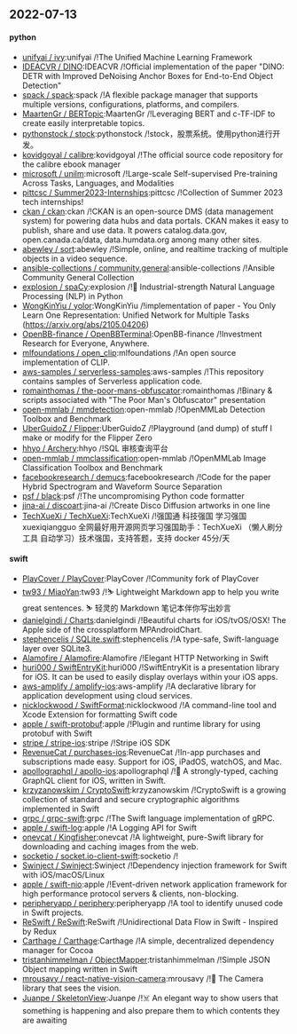 ## 2022-07-13

#### python
* [unifyai / ivy](https://github.com/unifyai/ivy):unifyai /!The Unified Machine Learning Framework
* [IDEACVR / DINO](https://github.com/IDEACVR/DINO):IDEACVR /!Official implementation of the paper "DINO: DETR with Improved DeNoising Anchor Boxes for End-to-End Object Detection"
* [spack / spack](https://github.com/spack/spack):spack /!A flexible package manager that supports multiple versions, configurations, platforms, and compilers.
* [MaartenGr / BERTopic](https://github.com/MaartenGr/BERTopic):MaartenGr /!Leveraging BERT and c-TF-IDF to create easily interpretable topics.
* [pythonstock / stock](https://github.com/pythonstock/stock):pythonstock /!stock，股票系统。使用python进行开发。
* [kovidgoyal / calibre](https://github.com/kovidgoyal/calibre):kovidgoyal /!The official source code repository for the calibre ebook manager
* [microsoft / unilm](https://github.com/microsoft/unilm):microsoft /!Large-scale Self-supervised Pre-training Across Tasks, Languages, and Modalities
* [pittcsc / Summer2023-Internships](https://github.com/pittcsc/Summer2023-Internships):pittcsc /!Collection of Summer 2023 tech internships!
* [ckan / ckan](https://github.com/ckan/ckan):ckan /!CKAN is an open-source DMS (data management system) for powering data hubs and data portals. CKAN makes it easy to publish, share and use data. It powers catalog.data.gov, open.canada.ca/data, data.humdata.org among many other sites.
* [abewley / sort](https://github.com/abewley/sort):abewley /!Simple, online, and realtime tracking of multiple objects in a video sequence.
* [ansible-collections / community.general](https://github.com/ansible-collections/community.general):ansible-collections /!Ansible Community General Collection
* [explosion / spaCy](https://github.com/explosion/spaCy):explosion /!💫
Industrial-strength Natural Language Processing (NLP) in Python
* [WongKinYiu / yolor](https://github.com/WongKinYiu/yolor):WongKinYiu /!implementation of paper - You Only Learn One Representation: Unified Network for Multiple Tasks (https://arxiv.org/abs/2105.04206)
* [OpenBB-finance / OpenBBTerminal](https://github.com/OpenBB-finance/OpenBBTerminal):OpenBB-finance /!Investment Research for Everyone, Anywhere.
* [mlfoundations / open_clip](https://github.com/mlfoundations/open_clip):mlfoundations /!An open source implementation of CLIP.
* [aws-samples / serverless-samples](https://github.com/aws-samples/serverless-samples):aws-samples /!This repository contains samples of Serverless application code.
* [romainthomas / the-poor-mans-obfuscator](https://github.com/romainthomas/the-poor-mans-obfuscator):romainthomas /!Binary & scripts associated with "The Poor Man's Obfuscator" presentation
* [open-mmlab / mmdetection](https://github.com/open-mmlab/mmdetection):open-mmlab /!OpenMMLab Detection Toolbox and Benchmark
* [UberGuidoZ / Flipper](https://github.com/UberGuidoZ/Flipper):UberGuidoZ /!Playground (and dump) of stuff I make or modify for the Flipper Zero
* [hhyo / Archery](https://github.com/hhyo/Archery):hhyo /!SQL 审核查询平台
* [open-mmlab / mmclassification](https://github.com/open-mmlab/mmclassification):open-mmlab /!OpenMMLab Image Classification Toolbox and Benchmark
* [facebookresearch / demucs](https://github.com/facebookresearch/demucs):facebookresearch /!Code for the paper Hybrid Spectrogram and Waveform Source Separation
* [psf / black](https://github.com/psf/black):psf /!The uncompromising Python code formatter
* [jina-ai / discoart](https://github.com/jina-ai/discoart):jina-ai /!Create Disco Diffusion artworks in one line
* [TechXueXi / TechXueXi](https://github.com/TechXueXi/TechXueXi):TechXueXi /!强国通 科技强国 学习强国 xuexiqiangguo 全网最好用开源网页学习强国助手：TechXueXi （懒人刷分工具 自动学习）技术强国，支持答题，支持 docker 45分/天

#### swift
* [PlayCover / PlayCover](https://github.com/PlayCover/PlayCover):PlayCover /!Community fork of PlayCover
* [tw93 / MiaoYan](https://github.com/tw93/MiaoYan):tw93 /!⛷
Lightweight Markdown app to help you write great sentences.
⛷
轻灵的 Markdown 笔记本伴你写出妙言
* [danielgindi / Charts](https://github.com/danielgindi/Charts):danielgindi /!Beautiful charts for iOS/tvOS/OSX! The Apple side of the crossplatform MPAndroidChart.
* [stephencelis / SQLite.swift](https://github.com/stephencelis/SQLite.swift):stephencelis /!A type-safe, Swift-language layer over SQLite3.
* [Alamofire / Alamofire](https://github.com/Alamofire/Alamofire):Alamofire /!Elegant HTTP Networking in Swift
* [huri000 / SwiftEntryKit](https://github.com/huri000/SwiftEntryKit):huri000 /!SwiftEntryKit is a presentation library for iOS. It can be used to easily display overlays within your iOS apps.
* [aws-amplify / amplify-ios](https://github.com/aws-amplify/amplify-ios):aws-amplify /!A declarative library for application development using cloud services.
* [nicklockwood / SwiftFormat](https://github.com/nicklockwood/SwiftFormat):nicklockwood /!A command-line tool and Xcode Extension for formatting Swift code
* [apple / swift-protobuf](https://github.com/apple/swift-protobuf):apple /!Plugin and runtime library for using protobuf with Swift
* [stripe / stripe-ios](https://github.com/stripe/stripe-ios):stripe /!Stripe iOS SDK
* [RevenueCat / purchases-ios](https://github.com/RevenueCat/purchases-ios):RevenueCat /!In-app purchases and subscriptions made easy. Support for iOS, iPadOS, watchOS, and Mac.
* [apollographql / apollo-ios](https://github.com/apollographql/apollo-ios):apollographql /!📱
A strongly-typed, caching GraphQL client for iOS, written in Swift.
* [krzyzanowskim / CryptoSwift](https://github.com/krzyzanowskim/CryptoSwift):krzyzanowskim /!CryptoSwift is a growing collection of standard and secure cryptographic algorithms implemented in Swift
* [grpc / grpc-swift](https://github.com/grpc/grpc-swift):grpc /!The Swift language implementation of gRPC.
* [apple / swift-log](https://github.com/apple/swift-log):apple /!A Logging API for Swift
* [onevcat / Kingfisher](https://github.com/onevcat/Kingfisher):onevcat /!A lightweight, pure-Swift library for downloading and caching images from the web.
* [socketio / socket.io-client-swift](https://github.com/socketio/socket.io-client-swift):socketio /!
* [Swinject / Swinject](https://github.com/Swinject/Swinject):Swinject /!Dependency injection framework for Swift with iOS/macOS/Linux
* [apple / swift-nio](https://github.com/apple/swift-nio):apple /!Event-driven network application framework for high performance protocol servers & clients, non-blocking.
* [peripheryapp / periphery](https://github.com/peripheryapp/periphery):peripheryapp /!A tool to identify unused code in Swift projects.
* [ReSwift / ReSwift](https://github.com/ReSwift/ReSwift):ReSwift /!Unidirectional Data Flow in Swift - Inspired by Redux
* [Carthage / Carthage](https://github.com/Carthage/Carthage):Carthage /!A simple, decentralized dependency manager for Cocoa
* [tristanhimmelman / ObjectMapper](https://github.com/tristanhimmelman/ObjectMapper):tristanhimmelman /!Simple JSON Object mapping written in Swift
* [mrousavy / react-native-vision-camera](https://github.com/mrousavy/react-native-vision-camera):mrousavy /!📸
The Camera library that sees the vision.
* [Juanpe / SkeletonView](https://github.com/Juanpe/SkeletonView):Juanpe /!☠️
An elegant way to show users that something is happening and also prepare them to which contents they are awaiting
